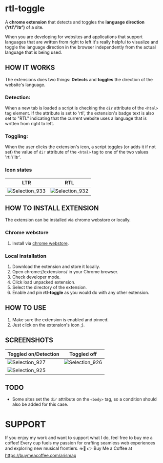 # rtl-toggle

A **chrome extension** that detects and toggles the **language direction ('rtl'/'ltr')** of a site.

When you are developing for websites and applications that support languages that are written from right to left it's really helpful to visualize and toggle the language direction in the browser independently from the actual language that is being used.

## HOW IT WORKS

The extensions does two things: **Detects** and **toggles** the direction of the website's language.

### Detection:

When a new tab is loaded a script is checking the `dir` attribute of the `<html>` tag element. If the attribute is set to 'rtl', the extension's badge text is also set to "RTL" indicating that the current website uses a language that is written from right to left.

### Toggling:

When the user clicks the extension's icon, a script toggles (or adds it if not set) the value of `dir` attribute of the `<html>` tag to one of the two values 'rtl'/'ltr'.

### Icon states

|LTR|RTL|
|---|---|
|![Selection_933](https://user-images.githubusercontent.com/10897246/173202405-8787c67e-1a09-4fc0-ac12-5fe229fcdbac.png)|![Selection_932](https://user-images.githubusercontent.com/10897246/173202403-8400dc5f-1f77-41a4-8270-4e743f8a6430.png)|

## HOW TO INSTALL EXTENSION

The extension can be installed via chrome webstore or locally.

### Chrome webstore

1. Install via [chrome webstore](https://chrome.google.com/webstore/detail/rtl-toggle/diimdfmlegodnjbcgajllidffehegdbc).

### Local installation

1. Download the extension and store it locally.
2. Open chrome://extensions/ in your Chrome browser.
3. Check developer mode.
4. Click load unpacked extension.
5. Select the directory of the extension.
6. Enable and pin **rtl-toggle** as you would do with any other extension.

## HOW TO USE

1. Make sure the extension is enabled and pinned.
2. Just click on the extension's icon ;).
  
## SCREENSHOTS

|Toggled on/Detection|Toggled off|
|---|---|
|![Selection_927](https://user-images.githubusercontent.com/10897246/173201404-d1bde1ce-4bbc-4bc4-be9a-b26333fc5df2.png) | ![Selection_926](https://user-images.githubusercontent.com/10897246/173201406-8fce908c-312f-4644-9765-26a29f390bd7.png) |
 |![Selection_925](https://user-images.githubusercontent.com/10897246/173201407-4b5363ab-1f71-41d1-a629-ed6e0f680f3e.png) | |
 
 ## TODO
 
 - Some sites set the `dir` attribute on the `<body>` tag, so a condition should also be added for this case.

# SUPPORT

If you enjoy my work and want to support what I do, feel free to buy me a coffee! Every cup fuels my passion for crafting seamless web experiences and exploring new musical frontiers. ☕🎵
👉 Buy Me a Coffee at https://buymeacoffee.com/arismag
